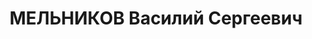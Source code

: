 ---
title: МЕЛЬНИКОВ Василий Сергеевич
description: 'Род. в 1897, русский, член ВКП(б) с 04.1917, [председатель облисполкома
  в Азербайджане. Обв: КРД, 10 лет ИТЛ, отбывал в Севвостлаге, после реабилитации
  жил в Майкопе - http:

  www.sakharov-center.ru/asfcd/auth/?t=page&num=4319]. Награды: орден Красного Знамени
  (08.10.1923)'
---